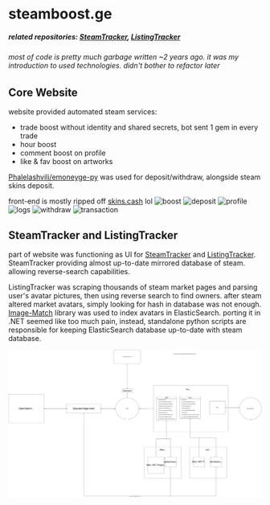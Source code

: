 ﻿# steamboost.ge
##### related repositories: [SteamTracker](https://github.com/Phalelashvili/SteamTracker), [ListingTracker](https://github.com/Phalelashvili/ListingTracker)
###### most of code is pretty much garbage written ~2 years ago. it was my introduction to used technologies. didn't bother to refactor later

## Core Website
website provided automated steam services:
* trade boost without identity and shared secrets, bot sent 1 gem in every trade
* hour boost
* comment boost on profile
* like & fav boost on artworks

[Phalelashvili/emoneyge-py](https://github.com/phalelashvili/emoneyge-py) was used for deposit/withdraw, alongside steam skins deposit.

front-end is mostly ripped off [skins.cash](https://skins.cash/) lol
![boost](https://i.imgur.com/99dWD0R.png)
![deposit](https://i.imgur.com/YKPPVYA.png)
![profile](https://i.imgur.com/xd6hkYo.png)
![logs](https://i.imgur.com/H2IIMZ5.png)
![withdraw](https://i.imgur.com/eLS2NH4.png)
![transaction](https://i.imgur.com/h5QwT96.png)

## SteamTracker and ListingTracker
part of website was functioning as UI for
[SteamTracker](https://github.com/Phalelashvili/SteamTracker)
and [ListingTracker](https://github.com/Phalelashvili/ListingTracker).
SteamTracker providing almost up-to-date mirrored database of steam. allowing
reverse-search capabilities.

ListingTracker was scraping thousands of steam market pages and parsing user's avatar
pictures, then using reverse search to find owners.
after steam altered market avatars, simply looking for hash in database was not enough.
[Image-Match](https://github.com/EdjoLabs/image-match) library was used to index avatars
in ElasticSearch.
porting it in .NET seemed like too much pain, instead, standalone python scripts
are responsible for keeping ElasticSearch database up-to-date with steam database.

![test](diagram.svg)
